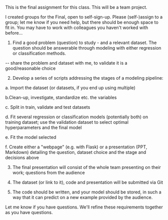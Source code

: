 This is the final assignment for this class. This will be a team project.

I created groups for the Final, open to self-sign-up. Please (self-)assign to a group; let me know if you need help, but there should be enough space to fit in. You may have to work with colleagues you haven't worked with before...

1. Find a good problem (question) to study - and a relevant dataset. The question should be answerable through modeling with either regression or classification methods.

-- share the problem and dataset with me, to validate it is a good/reasonable choice

2. Develop a series of scripts addressing the stages of a modeling pipeline:

 a. Import the dataset (or datasets, if you end up using multiple)

 b.Clean-up, investigate, standardize etc. the variables

 c. Split in train, validate and test datasets

 d. Fit several regression or classification models (potentially both) on training dataset; use the validation dataset to select optimal hyperparameters and the final model

 e. Fit the model selected

 f. Create either a "webpage" (e.g. with Flask) or a presentation (PPT, Markdown) detailing the question, dataset choice and the stage and decisions above

 3. The final presentation will consist of the whole team presenting on their work; questions from the audience

 4. The dataset (or link to it), code and presentation will be submitted via Git

 5. The code should be written, and your model should be stored, in such a way that it can predict on a new example provided by the audience.

Let me know if you have questions. We'll refine these requirements together as you have questions.
